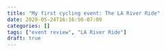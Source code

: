 ```yaml
---
title: "My first cycling event: The LA River Ride"
date: 2020-05-24T16:16:50-07:00
categories: []
tags: ["event review", "LA River Ride"]
draft: true
---
```



